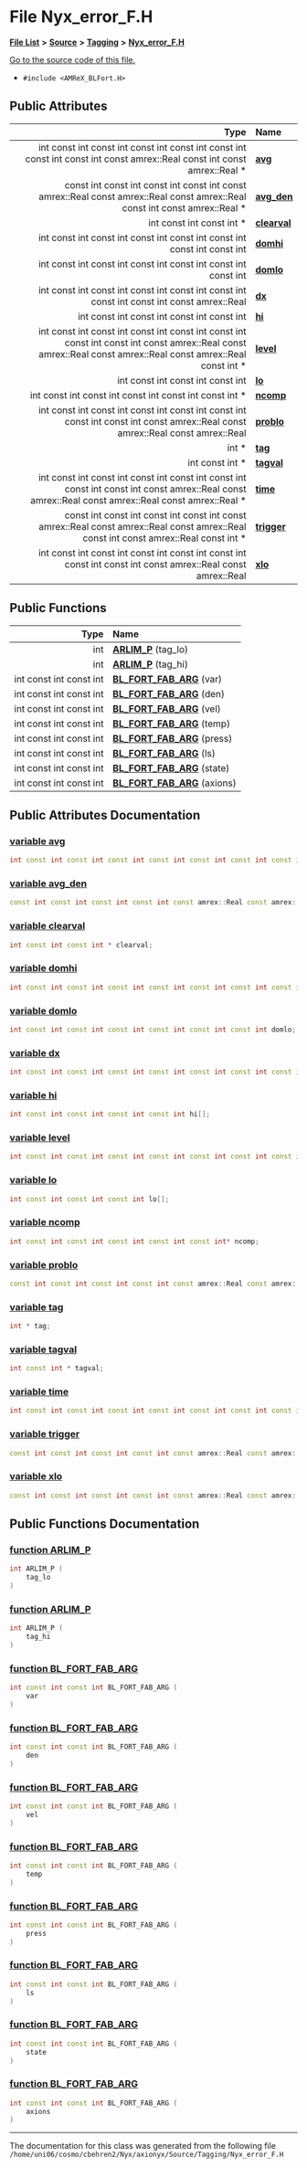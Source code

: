 
# File Nyx\_error\_F.H


[**File List**](files.md) **>** [**Source**](dir_74389ed8173ad57b461b9d623a1f3867.md) **>** [**Tagging**](dir_c14a965952b26c2f69053cc66c8fb69f.md) **>** [**Nyx\_error\_F.H**](Nyx__error__F_8H.md)

[Go to the source code of this file.](Nyx__error__F_8H_source.md)



* `#include <AMReX_BLFort.H>`













## Public Attributes

| Type | Name |
| ---: | :--- |
|  int const int const int const int const int const int const int const int const amrex::Real const int const amrex::Real \* | [**avg**](Nyx__error__F_8H.md#variable-avg)  <br> |
|  const int const int const int const int const amrex::Real const amrex::Real const amrex::Real const int const amrex::Real \* | [**avg\_den**](Nyx__error__F_8H.md#variable-avg-den)  <br> |
|  int const int const int \* | [**clearval**](Nyx__error__F_8H.md#variable-clearval)  <br> |
|  int const int const int const int const int const int const int const int | [**domhi**](Nyx__error__F_8H.md#variable-domhi)  <br> |
|  int const int const int const int const int const int const int | [**domlo**](Nyx__error__F_8H.md#variable-domlo)  <br> |
|  int const int const int const int const int const int const int const int const amrex::Real | [**dx**](Nyx__error__F_8H.md#variable-dx)  <br> |
|  int const int const int const int const int | [**hi**](Nyx__error__F_8H.md#variable-hi)  <br> |
|  int const int const int const int const int const int const int const int const amrex::Real const amrex::Real const amrex::Real const amrex::Real const int \* | [**level**](Nyx__error__F_8H.md#variable-level)  <br> |
|  int const int const int const int | [**lo**](Nyx__error__F_8H.md#variable-lo)  <br> |
|  int const int const int const int const int const int \* | [**ncomp**](Nyx__error__F_8H.md#variable-ncomp)  <br> |
|  int const int const int const int const int const int const int const int const amrex::Real const amrex::Real const amrex::Real | [**problo**](Nyx__error__F_8H.md#variable-problo)  <br> |
|  int \* | [**tag**](Nyx__error__F_8H.md#variable-tag)  <br> |
|  int const int \* | [**tagval**](Nyx__error__F_8H.md#variable-tagval)  <br> |
|  int const int const int const int const int const int const int const int const amrex::Real const amrex::Real const amrex::Real const amrex::Real \* | [**time**](Nyx__error__F_8H.md#variable-time)  <br> |
|  const int const int const int const int const amrex::Real const amrex::Real const amrex::Real const int const amrex::Real const int \* | [**trigger**](Nyx__error__F_8H.md#variable-trigger)  <br> |
|  int const int const int const int const int const int const int const int const amrex::Real const amrex::Real | [**xlo**](Nyx__error__F_8H.md#variable-xlo)  <br> |


## Public Functions

| Type | Name |
| ---: | :--- |
|  int | [**ARLIM\_P**](Nyx__error__F_8H.md#function-arlim-p) (tag\_lo) <br> |
|  int | [**ARLIM\_P**](Nyx__error__F_8H.md#function-arlim-p) (tag\_hi) <br> |
|  int const int const int | [**BL\_FORT\_FAB\_ARG**](Nyx__error__F_8H.md#function-bl-fort-fab-arg) (var) <br> |
|  int const int const int | [**BL\_FORT\_FAB\_ARG**](Nyx__error__F_8H.md#function-bl-fort-fab-arg) (den) <br> |
|  int const int const int | [**BL\_FORT\_FAB\_ARG**](Nyx__error__F_8H.md#function-bl-fort-fab-arg) (vel) <br> |
|  int const int const int | [**BL\_FORT\_FAB\_ARG**](Nyx__error__F_8H.md#function-bl-fort-fab-arg) (temp) <br> |
|  int const int const int | [**BL\_FORT\_FAB\_ARG**](Nyx__error__F_8H.md#function-bl-fort-fab-arg) (press) <br> |
|  int const int const int | [**BL\_FORT\_FAB\_ARG**](Nyx__error__F_8H.md#function-bl-fort-fab-arg) (ls) <br> |
|  int const int const int | [**BL\_FORT\_FAB\_ARG**](Nyx__error__F_8H.md#function-bl-fort-fab-arg) (state) <br> |
|  int const int const int | [**BL\_FORT\_FAB\_ARG**](Nyx__error__F_8H.md#function-bl-fort-fab-arg) (axions) <br> |








## Public Attributes Documentation


### <a href="#variable-avg" id="variable-avg">variable avg </a>


```cpp
int const int const int const int const int const int const int const int const amrex::Real const int const amrex::Real * avg;
```



### <a href="#variable-avg-den" id="variable-avg-den">variable avg\_den </a>


```cpp
const int const int const int const int const amrex::Real const amrex::Real const amrex::Real const int const amrex::Real* avg_den;
```



### <a href="#variable-clearval" id="variable-clearval">variable clearval </a>


```cpp
int const int const int * clearval;
```



### <a href="#variable-domhi" id="variable-domhi">variable domhi </a>


```cpp
int const int const int const int const int const int const int const int domhi;
```



### <a href="#variable-domlo" id="variable-domlo">variable domlo </a>


```cpp
int const int const int const int const int const int const int domlo;
```



### <a href="#variable-dx" id="variable-dx">variable dx </a>


```cpp
int const int const int const int const int const int const int const int const amrex::Real dx[];
```



### <a href="#variable-hi" id="variable-hi">variable hi </a>


```cpp
int const int const int const int const int hi[];
```



### <a href="#variable-level" id="variable-level">variable level </a>


```cpp
int const int const int const int const int const int const int const int const amrex::Real const int* level;
```



### <a href="#variable-lo" id="variable-lo">variable lo </a>


```cpp
int const int const int const int lo[];
```



### <a href="#variable-ncomp" id="variable-ncomp">variable ncomp </a>


```cpp
int const int const int const int const int const int* ncomp;
```



### <a href="#variable-problo" id="variable-problo">variable problo </a>


```cpp
const int const int const int const int const amrex::Real const amrex::Real const amrex::Real problo;
```



### <a href="#variable-tag" id="variable-tag">variable tag </a>


```cpp
int * tag;
```



### <a href="#variable-tagval" id="variable-tagval">variable tagval </a>


```cpp
int const int * tagval;
```



### <a href="#variable-time" id="variable-time">variable time </a>


```cpp
int const int const int const int const int const int const int const int const amrex::Real const amrex::Real const amrex::Real const amrex::Real* time;
```



### <a href="#variable-trigger" id="variable-trigger">variable trigger </a>


```cpp
const int const int const int const int const amrex::Real const amrex::Real const amrex::Real const int const amrex::Real const int* trigger;
```



### <a href="#variable-xlo" id="variable-xlo">variable xlo </a>


```cpp
const int const int const int const int const amrex::Real const amrex::Real xlo[];
```


## Public Functions Documentation


### <a href="#function-arlim-p" id="function-arlim-p">function ARLIM\_P </a>


```cpp
int ARLIM_P (
    tag_lo
) 
```



### <a href="#function-arlim-p" id="function-arlim-p">function ARLIM\_P </a>


```cpp
int ARLIM_P (
    tag_hi
) 
```



### <a href="#function-bl-fort-fab-arg" id="function-bl-fort-fab-arg">function BL\_FORT\_FAB\_ARG </a>


```cpp
int const int const int BL_FORT_FAB_ARG (
    var
) 
```



### <a href="#function-bl-fort-fab-arg" id="function-bl-fort-fab-arg">function BL\_FORT\_FAB\_ARG </a>


```cpp
int const int const int BL_FORT_FAB_ARG (
    den
) 
```



### <a href="#function-bl-fort-fab-arg" id="function-bl-fort-fab-arg">function BL\_FORT\_FAB\_ARG </a>


```cpp
int const int const int BL_FORT_FAB_ARG (
    vel
) 
```



### <a href="#function-bl-fort-fab-arg" id="function-bl-fort-fab-arg">function BL\_FORT\_FAB\_ARG </a>


```cpp
int const int const int BL_FORT_FAB_ARG (
    temp
) 
```



### <a href="#function-bl-fort-fab-arg" id="function-bl-fort-fab-arg">function BL\_FORT\_FAB\_ARG </a>


```cpp
int const int const int BL_FORT_FAB_ARG (
    press
) 
```



### <a href="#function-bl-fort-fab-arg" id="function-bl-fort-fab-arg">function BL\_FORT\_FAB\_ARG </a>


```cpp
int const int const int BL_FORT_FAB_ARG (
    ls
) 
```



### <a href="#function-bl-fort-fab-arg" id="function-bl-fort-fab-arg">function BL\_FORT\_FAB\_ARG </a>


```cpp
int const int const int BL_FORT_FAB_ARG (
    state
) 
```



### <a href="#function-bl-fort-fab-arg" id="function-bl-fort-fab-arg">function BL\_FORT\_FAB\_ARG </a>


```cpp
int const int const int BL_FORT_FAB_ARG (
    axions
) 
```



------------------------------
The documentation for this class was generated from the following file `/home/uni06/cosmo/cbehren2/Nyx/axionyx/Source/Tagging/Nyx_error_F.H`